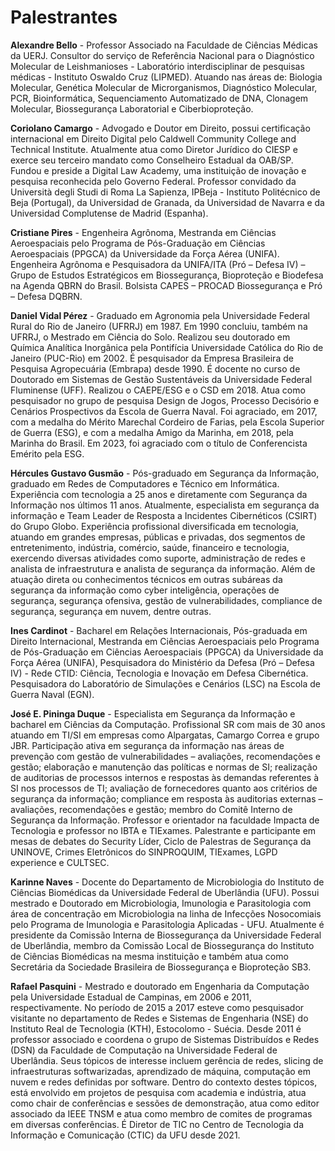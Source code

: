 # Palestrantes

**Alexandre Bello** - Professor Associado na Faculdade de Ciências Médicas da UERJ. Consultor do serviço de Referência Nacional para o Diagnóstico Molecular de Leishmanioses - Laboratório interdisciplinar de pesquisas médicas - Instituto Oswaldo Cruz (LIPMED). Atuando nas áreas de: Biologia Molecular, Genética Molecular de Microrganismos, Diagnóstico Molecular, PCR, Bioinformática, Sequenciamento Automatizado de DNA, Clonagem Molecular,  Biossegurança Laboratorial e Ciberbioproteção.

**Coriolano Camargo** - Advogado e Doutor em Direito,  possui certificação internacional em Direito Digital pelo Caldwell Community College and Technical Institute. Atualmente atua como  Diretor Jurídico do CIESP e exerce seu terceiro mandato como Conselheiro Estadual da OAB/SP. Fundou e preside a Digital Law Academy, uma instituição de inovação e pesquisa reconhecida pelo Governo Federal. Professor convidado da Università degli Studi di Roma La Sapienza, IPBeja - Instituto Politécnico de Beja (Portugal), da Universidad de Granada, da Universidad de Navarra e da Universidad Complutense de Madrid (Espanha).

**Cristiane Pires** - Engenheira Agrônoma, Mestranda em Ciências Aeroespaciais pelo Programa de Pós-Graduação em Ciências Aeroespaciais (PPGCA) da Universidade da Força Aérea (UNIFA). Engenheira Agrônoma e Pesquisadora da UNIFA/ITA (Pró – Defesa IV) – Grupo de Estudos Estratégicos em Biossegurança, Bioproteção e Biodefesa na Agenda QBRN do Brasil. Bolsista CAPES – PROCAD Biossegurança e Pró – Defesa DQBRN.

**Daniel Vidal Pérez** - Graduado em Agronomia pela Universidade Federal Rural do Rio de Janeiro (UFRRJ) em 1987. Em 1990 concluiu, também na UFRRJ, o Mestrado em Ciência do Solo. Realizou seu doutorado em Química Analítica Inorgânica pela Pontifícia Universidade Católica do Rio de Janeiro (PUC-Rio) em 2002. É pesquisador da Empresa Brasileira de Pesquisa Agropecuária (Embrapa) desde 1990. É docente no curso de Doutorado em Sistemas de Gestão Sustentáveis da Universidade Federal Fluminense (UFF). Realizou o CAEPE/ESG e o CSD em 2018. Atua como pesquisador no grupo de pesquisa Design de Jogos, Processo Decisório e Cenários Prospectivos da Escola de Guerra Naval. Foi agraciado, em 2017, com a medalha do Mérito Marechal Cordeiro de Farias, pela Escola Superior de Guerra (ESG), e com a medalha Amigo da Marinha, em 2018, pela Marinha do Brasil. Em 2023, foi agraciado com o título de Conferencista Emérito pela ESG.

**Hércules Gustavo Gusmão** - Pós-graduado em Segurança da Informação, graduado em Redes de Computadores e Técnico em Informática. Experiência com tecnologia a 25 anos e diretamente com Segurança da Informação nos últimos 11 anos. Atualmente, especialista em segurança da informação e Team Leader de Resposta a Incidentes Cibernéticos (CSIRT) do Grupo Globo. Experiência profissional diversificada em tecnologia, atuando em grandes empresas, públicas e privadas, dos segmentos de entretenimento, indústria, comércio, saúde, financeiro e tecnologia, exercendo diversas atividades como suporte, administração de redes e analista de infraestrutura e analista de segurança da informação. Além de atuação direta ou conhecimentos técnicos em outras subáreas da segurança da informação como cyber inteligência, operações de segurança, segurança ofensiva, gestão de vulnerabilidades, compliance de segurança, segurança em nuvem, dentre outras.

**Ines Cardinot** - Bacharel em Relações Internacionais, Pós-graduada em Direito Internacional, Mestranda em Ciências Aeroespaciais pelo Programa de Pós-Graduação em Ciências Aeroespaciais (PPGCA) da Universidade da Força Aérea (UNIFA), Pesquisadora do Ministério da Defesa (Pró – Defesa IV) - Rede CTID: Ciência, Tecnologia e Inovação em Defesa Cibernética. Pesquisadora do Laboratório de Simulações e Cenários (LSC) na Escola de Guerra Naval (EGN).

**José E. Pininga Duque** - Especialista em Segurança da Informação e bacharel em Ciências da Computação. Profissional SR com mais de 30 anos atuando em TI/SI em empresas como Alpargatas, Camargo Correa e grupo JBR. Participação ativa em segurança da informação nas áreas de prevenção com gestão de vulnerabilidades – avaliações, recomendações e gestão; elaboração e manutenção das políticas e normas de SI; realização de auditorias de processos internos e respostas às demandas referentes à SI nos processos de TI; avaliação de fornecedores quanto aos critérios de segurança da informação; compliance em resposta às auditorias externas – avaliações, recomendações e gestão; membro do Comitê Interno de Segurança da Informação. Professor e orientador na faculdade Impacta de Tecnologia e professor no IBTA e TIExames. Palestrante e participante em mesas de debates do Security Líder, Ciclo de Palestras de Segurança da UNINOVE, Crimes Eletrônicos do SINPROQUIM, TIExames, LGPD experience e CULTSEC.

**Karinne Naves** - Docente do Departamento de Microbiologia do Instituto de Ciências Biomédicas da Universidade Federal de Uberlândia (UFU). Possui mestrado e Doutorado em Microbiologia, Imunologia e Parasitologia com área de concentração em Microbiologia na linha de Infecções Nosocomiais pelo Programa de Imunologia e Parasitologia Aplicadas - UFU.  Atualmente é presidente da Comissão Interna de Biossegurança da Universidade Federal de Uberlândia, membro da Comissão Local de Biossegurança do Instituto de Ciências Biomédicas na mesma instituição e também atua como Secretária da Sociedade Brasileira de Biossegurança e Bioproteção SB3.

**Rafael Pasquini** - Mestrado e doutorado em Engenharia da Computação pela Universidade Estadual de Campinas, em 2006 e 2011, respectivamente. No período de 2015 a 2017 esteve como pesquisador visitante no departamento de Redes e Sistemas de Engenharia (NSE) do Instituto Real de Tecnologia (KTH), Estocolomo - Suécia. Desde 2011 é professor associado e coordena o grupo de Sistemas Distribuídos e Redes (DSN) da Faculdade de Computação na Universidade Federal de Uberlândia. Seus tópicos de interesse incluem gerência de redes, slicing de infraestruturas softwarizadas, aprendizado de máquina, computação em nuvem e redes definidas por software. Dentro do contexto destes tópicos, está envolvido em projetos de pesquisa com academia e indústria, atua como chair de conferências e sessões de demonstração, atua como editor associado da IEEE TNSM e atua como membro de comites de programas em diversas conferências. É Diretor de TIC no Centro de Tecnologia da Informação e Comunicação (CTIC) da UFU desde 2021.

